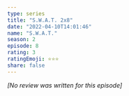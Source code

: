 ```yaml
---
type: series
title: "S.W.A.T. 2x8"
date: "2022-04-10T14:01:46"
name: "S.W.A.T."
season: 2
episode: 8
rating: 3
ratingEmoji: ⭐️⭐️⭐️
share: false
---
```


*[No review was written for this episode]*
